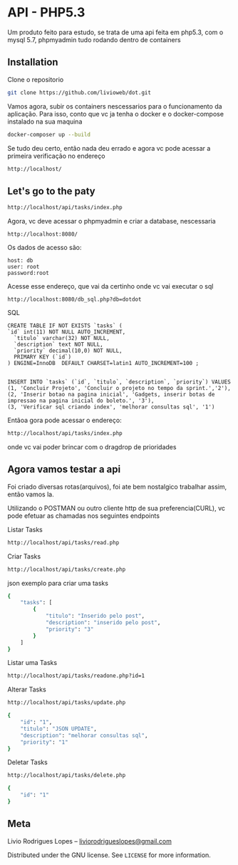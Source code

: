 # API - PHP5.3

Um produto feito para estudo, se trata de uma api feita em php5.3, com o mysql 5.7, phpmyadmin tudo rodando dentro de containers


## Installation

Clone o repositorio

```sh
git clone https://github.com/livioweb/dot.git
```

Vamos agora, subir os containers nescessarios para o funcionamento da aplicação. Para isso, conto que vc ja tenha o docker e o docker-compose instalado na sua maquina

```sh
docker-composer up --build
```



Se tudo deu certo, então nada deu errado e agora vc pode acessar a primeira verificação no endereço

```sh
http://localhost/
```

## Let's go to the paty
```sh
http://localhost/api/tasks/index.php
```

Agora, vc deve acessar o phpmyadmin e criar a database, nescessaria

```
http://localhost:8080/
```
Os dados de acesso são:


```
host: db
user: root
password:root
```
Acesse esse endereço, que vai da certinho onde vc vai executar o sql

```
http://localhost:8080/db_sql.php?db=dotdot
```
SQL
```
CREATE TABLE IF NOT EXISTS `tasks` (
`id` int(11) NOT NULL AUTO_INCREMENT,
  `titulo` varchar(32) NOT NULL,
  `description` text NOT NULL,
  `priority` decimal(10,0) NOT NULL,
  PRIMARY KEY (`id`)
) ENGINE=InnoDB  DEFAULT CHARSET=latin1 AUTO_INCREMENT=100 ;


INSERT INTO `tasks` (`id`, `titulo`, `description`, `priority`) VALUES
(1, 'Concluir Projeto', 'Concluir o projeto no tempo da sprint.','2'),
(2, 'Inserir botao na pagina inicial', 'Gadgets, inserir botas de impressao na pagina inicial do boleto.', '3'),
(3, 'Verificar sql criando index', 'melhorar consultas sql', '1')

```

Entãoa gora pode acessar o endereço:
```sh
http://localhost/api/tasks/index.php
```
onde vc vai poder brincar com o dragdrop de prioridades

## Agora vamos testar a api

Foi criado diversas rotas(arquivos), foi ate bem nostalgico trabalhar assim, então vamos la. 


Utilizando o POSTMAN ou outro cliente http de sua preferencia(CURL), vc pode efetuar as chamadas nos seguintes endpoints

Listar Tasks
```sh
http://localhost/api/tasks/read.php
```

Criar Tasks

```sh
http://localhost/api/tasks/create.php
```
json exemplo para criar uma tasks
```sh
{
    "tasks": [
        {
            "titulo": "Inserido pelo post",
            "description": "inserido pelo post",
            "priority": "3"
        }
    ]
}

```


Listar uma Tasks
```sh
http://localhost/api/tasks/readone.php?id=1
```
Alterar Tasks
```sh
http://localhost/api/tasks/update.php
```


```sh
{
    "id": "1",
    "titulo": "JSON UPDATE",
    "description": "melhorar consultas sql",
    "priority": "1"
}
```

Deletar Tasks
```sh
http://localhost/api/tasks/delete.php
```


```sh
{
    "id": "1"
}
```


## Meta

Livio Rodrigues Lopes  – liviorodrigueslopes@gmail.com

Distributed under the GNU license. See ``LICENSE`` for more information.


